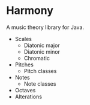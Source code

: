 # Harmony
A music theory library for Java.

* Scales
    * Diatonic major
    * Diatonic minor
    * Chromatic
* Pitches
    * Pitch classes
* Notes
    * Note classes
* Octaves
* Alterations